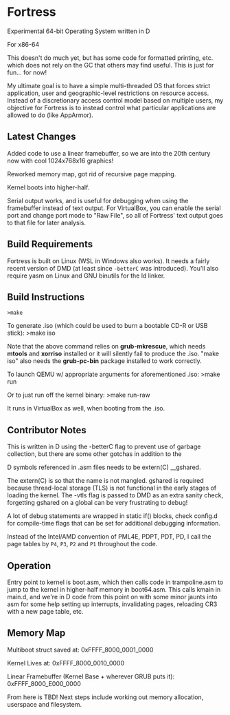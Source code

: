 # Fortress
Experimental 64-bit Operating System written in D

For x86-64

This doesn't do much yet, but has some code for formatted printing, etc. which 
does not rely on the GC that others may find useful. This is just for fun...
for now!

My ultimate goal is to have a simple multi-threaded OS that forces strict 
application, user and geographic-level restrictions on resource access. Instead
of a discretionary access control model based on multiple users, my objective
for Fortress is to instead control what particular applications are allowed to
do (like AppArmor).

Latest Changes
--------------
Added code to use a linear framebuffer, so we are into the 20th century now
with cool 1024x768x16 graphics!

Reworked memory map, got rid of recursive page mapping.

Kernel boots into higher-half.

Serial output works, and is useful for debugging when using the framebuffer
instead of text output. For VirtualBox, you can enable the serial port and
change port mode to "Raw File", so all of Fortress' text output goes to that
file for later analysis.

Build Requirements
------------------
Fortress is built on Linux (WSL in Windows also works). It needs a fairly 
recent version of DMD (at least since `-betterC` was introduced). You'll also 
require yasm on Linux and GNU binutils for the ld linker.

Build Instructions
------------------
	>make

To generate .iso (which could be used to burn a bootable CD-R or USB stick):
	>make iso

Note that the above command relies on **grub-mkrescue**, which needs 
**mtools** and 
**xorriso** installed or 
it will silently fail to produce the .iso. "make iso" also needs the 
**grub-pc-bin** package installed to work correctly.

To launch QEMU w/ appropriate arguments for aforementioned .iso:
	>make run

Or to just run off the kernel binary:
	>make run-raw

It runs in VirtualBox as well, when booting from the .iso.

Contributor Notes
-----------------
This is written in D using the -betterC flag to prevent use of garbage
collection, but there are some other gotchas in addition to the 

D symbols referenced in .asm files needs to be 
	extern(C) \__gshared. 

The extern(C) is so that the name is not mangled. gshared is required
because thread-local storage (TLS) is not functional in the early
stages of loading the kernel. The -vtls flag is passed to DMD as an
extra sanity check, forgetting gshared on a global can be very
frustrating to debug!

A lot of debug statements are wrapped in static if() blocks, check
config.d for compile-time flags that can be set for additional
debugging information.

Instead of the Intel/AMD convention of PML4E, PDPT, PDT, PD, I
call the page tables by `P4`, `P3`, `P2` and `P1` throughout
the code.

Operation
---------
Entry point to kernel is boot.asm, which then calls code in 
trampoline.asm to jump to the kernel in higher-half memory in 
boot64.asm. This calls kmain in main.d, and we're in D
code from this point on with some minor jaunts into asm for some 
help setting up interrupts, invalidating pages, reloading CR3 with
a new page table, etc.

Memory Map
----------
Multiboot struct saved at:
0xFFFF_8000_0001_0000

Kernel Lives at:
0xFFFF_8000_0010_0000

Linear Framebuffer (Kernel Base + wherever GRUB puts it):
0xFFFF_8000_E000_0000

From here is TBD! Next steps include working out memory allocation,
userspace and filesystem.